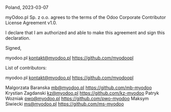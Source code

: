 Poland, 2023-03-07

myOdoo.pl Sp. z o.o. agrees to the terms of the Odoo Corporate Contributor License
Agreement v1.0.

I declare that I am authorized and able to make this agreement and sign this
declaration.

Signed,

myodoo.pl  kontakt@myodoo.pl https://github.com/myodoopl

List of contributors:

myodoo.pl kontakt@myodoo.pl https://github.com/myodoopl

Malgorzata Baranska mb@myodoo.pl https://github.com/mb-myodoo
Krystian Zagdanski kz@myodoo.pl https://github.com/kz-myodoo
Patryk Wozniak pwo@myodoo.pl https://github.com/pwo-myodoo
Maksym Siwiecki ms@myodoo.pl https://github.com/ms-myodoo
